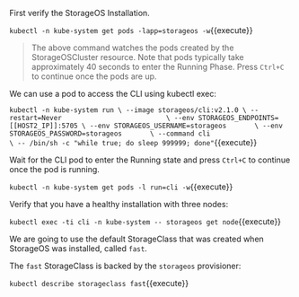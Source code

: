 First verify the StorageOS Installation.

`kubectl -n kube-system get pods -lapp=storageos -w`{{execute}}

> The above command watches the pods created by the StorageOSCluster resource. Note that pods typically take approximately 40 seconds to enter the Running Phase. Press `Ctrl+C` to continue once the pods are up.

We can use a pod to access the CLI using kubectl exec:

`kubectl -n kube-system run \
--image storageos/cli:v2.1.0 \
--restart=Never                          \
--env STORAGEOS_ENDPOINTS=[[HOST2_IP]]:5705 \
--env STORAGEOS_USERNAME=storageos       \
--env STORAGEOS_PASSWORD=storageos       \
--command cli                            \
-- /bin/sh -c "while true; do sleep 999999; done"`{{execute}}

Wait for the CLI pod to enter the Running state and press `Ctrl+C` to continue once the pod is running.

`kubectl -n kube-system get pods -l run=cli -w`{{execute}}

Verify that you have a healthy installation with three nodes:

`kubectl exec -ti cli -n kube-system -- storageos get node`{{execute}}

We are going to use the default StorageClass that was created when StorageOS was installed, called `fast`.

The `fast` StorageClass is backed by the `storageos`
provisioner:

`kubectl describe storageclass fast`{{execute}}
